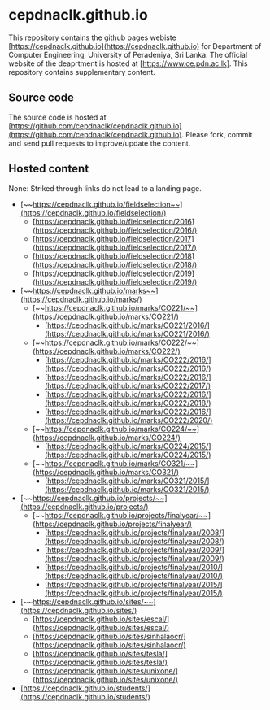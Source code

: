 # cepdnaclk.github.io

This repository contains the github pages webiste [https://cepdnaclk.github.io](https://cepdnaclk.github.io) for Department of Computer Engineering, University of Peradeniya, Sri Lanka. The official website of the deaprtment is hosted at [https://www.ce.pdn.ac.lk]. This repository contains supplementary content. 

## Source code

The source code is hosted at [https://github.com/cepdnaclk/cepdnaclk.github.io](https://github.com/cepdnaclk/cepdnaclk.github.io). Please fork, commit and send pull requests to improve/update the content.

## Hosted content

None: ~~Striked through~~ links do not lead to a landing page.

* [~~https://cepdnaclk.github.io/fieldselection~~](https://cepdnaclk.github.io/fieldselection/)
	* [https://cepdnaclk.github.io/fieldselection/2016](https://cepdnaclk.github.io/fieldselection/2016/)
	* [https://cepdnaclk.github.io/fieldselection/2017](https://cepdnaclk.github.io/fieldselection/2017/)
	* [https://cepdnaclk.github.io/fieldselection/2018](https://cepdnaclk.github.io/fieldselection/2018/)
	* [https://cepdnaclk.github.io/fieldselection/2019](https://cepdnaclk.github.io/fieldselection/2019/)
* [~~https://cepdnaclk.github.io/marks~~](https://cepdnaclk.github.io/marks/)
	* [~~https://cepdnaclk.github.io/marks/CO221/~~](https://cepdnaclk.github.io/marks/CO221/)
		* [https://cepdnaclk.github.io/marks/CO221/2016/](https://cepdnaclk.github.io/marks/CO221/2016/)
	* [~~https://cepdnaclk.github.io/marks/CO222/~~](https://cepdnaclk.github.io/marks/CO222/)
		* [https://cepdnaclk.github.io/marks/CO222/2016/](https://cepdnaclk.github.io/marks/CO222/2016/)
		* [https://cepdnaclk.github.io/marks/CO222/2016/](https://cepdnaclk.github.io/marks/CO222/2017/)
		* [https://cepdnaclk.github.io/marks/CO222/2016/](https://cepdnaclk.github.io/marks/CO222/2018/)
		* [https://cepdnaclk.github.io/marks/CO222/2016/](https://cepdnaclk.github.io/marks/CO222/2020/)
	* [~~https://cepdnaclk.github.io/marks/CO224/~~](https://cepdnaclk.github.io/marks/CO224/)
		* [https://cepdnaclk.github.io/marks/CO224/2015/](https://cepdnaclk.github.io/marks/CO224/2015/)
	* [~~https://cepdnaclk.github.io/marks/CO321/~~](https://cepdnaclk.github.io/marks/CO321/)
		* [https://cepdnaclk.github.io/marks/CO321/2015/](https://cepdnaclk.github.io/marks/CO321/2015/)
* [~~https://cepdnaclk.github.io/projects/~~](https://cepdnaclk.github.io/projects/)
	* [~~https://cepdnaclk.github.io/projects/finalyear/~~](https://cepdnaclk.github.io/projects/finalyear/)
		* [https://cepdnaclk.github.io/projects/finalyear/2008/](https://cepdnaclk.github.io/projects/finalyear/2008/)
		* [https://cepdnaclk.github.io/projects/finalyear/2009/](https://cepdnaclk.github.io/projects/finalyear/2009/)
		* [https://cepdnaclk.github.io/projects/finalyear/2010/](https://cepdnaclk.github.io/projects/finalyear/2010/)
		* [https://cepdnaclk.github.io/projects/finalyear/2015/](https://cepdnaclk.github.io/projects/finalyear/2015/)
* [~~https://cepdnaclk.github.io/sites/~~](https://cepdnaclk.github.io/sites/)
	* [https://cepdnaclk.github.io/sites/escal/](https://cepdnaclk.github.io/sites/escal/)
	* [https://cepdnaclk.github.io/sites/sinhalaocr/](https://cepdnaclk.github.io/sites/sinhalaocr/)
	* [https://cepdnaclk.github.io/sites/tesla/](https://cepdnaclk.github.io/sites/tesla/)
	* [https://cepdnaclk.github.io/sites/unixone/](https://cepdnaclk.github.io/sites/unixone/)
* [https://cepdnaclk.github.io/students/](https://cepdnaclk.github.io/students/)



